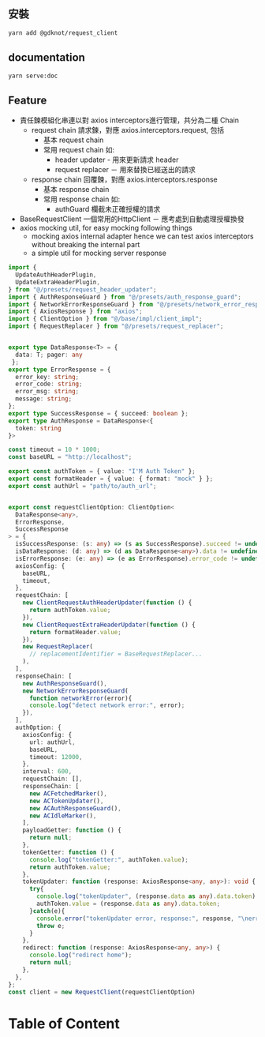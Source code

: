 


<!--#-->

## 安裝
```bash
yarn add @gdknot/request_client
```
## documentation
```bash
yarn serve:doc
```
## Feature
- 責任鍊模組化串連以對 axios interceptors進行管理，共分為二㮔 Chain
  - request chain 請求鍊，對應 axios.interceptors.request, 包括
    - 基本 request chain
    - 常用 request chain 如:
      - header updater - 用來更新請求 header
      - request replacer － 用來替換已經送出的請求
  - response chain 回覆鍊，對應 axios.interceptors.response
    - 基本 response chain
    - 常用 response chain 如:
      - authGuard 欄截未正確授權的請求
- BaseRequestClient 一個常用的HttpClient － 應考處到自動處理授權換發
- axios mocking util, for easy mocking following things
  - mocking axios internal adapter hence we can test axios interceptors without breaking the internal part
  - a simple util for mocking server response
  
```ts
import {
  UpdateAuthHeaderPlugin,
  UpdateExtraHeaderPlugin,
} from "@/presets/request_header_updater";
import { AuthResponseGuard } from "@/presets/auth_response_guard";
import { NetworkErrorResponseGuard } from "@/presets/network_error_response_guard";
import { AxiosResponse } from "axios";
import { ClientOption } from "@/base/impl/client_impl";
import { RequestReplacer } from "@/presets/request_replacer";


export type DataResponse<T> = { 
  data: T; pager: any
 };
export type ErrorResponse = {
  error_key: string;
  error_code: string;
  error_msg: string;
  message: string;
};
export type SuccessResponse = { succeed: boolean };
export type AuthResponse = DataResponse<{
  token: string
}>

const timeout = 10 * 1000;
const baseURL = "http://localhost";

export const authToken = { value: "I'M Auth Token" };
export const formatHeader = { value: { format: "mock" } };
export const authUrl = "path/to/auth_url";


export const requestClientOption: ClientOption<
  DataResponse<any>,
  ErrorResponse,
  SuccessResponse
> = {
  isSuccessResponse: (s: any) => (s as SuccessResponse).succeed != undefined,
  isDataResponse: (d: any) => (d as DataResponse<any>).data != undefined,
  isErrorResponse: (e: any) => (e as ErrorResponse).error_code != undefined,
  axiosConfig: {
    baseURL,
    timeout,
  },
  requestChain: [
    new ClientRequestAuthHeaderUpdater(function () {
      return authToken.value;
    }),
    new ClientRequestExtraHeaderUpdater(function () {
      return formatHeader.value;
    }),
    new RequestReplacer(
      // replacementIdentifier = BaseRequestReplacer...
    ),
  ],
  responseChain: [
    new AuthResponseGuard(),
    new NetworkErrorResponseGuard(
      function networkError(error){
      console.log("detect network error:", error);
    }),
  ],
  authOption: {
    axiosConfig: {
      url: authUrl,
      baseURL,
      timeout: 12000,
    },
    interval: 600,
    requestChain: [],
    responseChain: [
      new ACFetchedMarker(),
      new ACTokenUpdater(),
      new ACAuthResponseGuard(),
      new ACIdleMarker(),
    ],
    payloadGetter: function () {
      return null;
    },
    tokenGetter: function () {
      console.log("tokenGetter:", authToken.value);
      return authToken.value;
    },
    tokenUpdater: function (response: AxiosResponse<any, any>): void {
      try{
        console.log("tokenUpdater", (response.data as any).data.token)
        authToken.value = (response.data as any).data.token;
      }catch(e){
        console.error("tokenUpdater error, response:", response, "\nerror:", e);
        throw e;
      }
    },
    redirect: function (response: AxiosResponse<any, any>) {
      console.log("redirect home");
      return null;
    },
  },
};
const client = new RequestClient(requestClientOption)
```

# Table of Content
<!-- START doctoc -->
<!-- END doctoc -->


[s-baseAuthGard]: ../src/base/impl/base_auth_response_guard_impl.ts
[s-baseClientServiceResponsePlugin]: ../src/base/impl/response_plugins_impl.ts
[s-baseClientServiceRequestPlugin]: ../src/base/impl/request_plugins_impl.ts
[s-baseRequestReplacer]: ../src/base/impl/base_request_replacer_impl.ts
[s-baseRequestGuard]: ../src/base/impl/base_request_guard_impl.ts
[s-requestClient]: ../src/base/impl/client_impl.ts
[s-requestClient.types]: ../src/base/itf/client_itf.ts
[s-eClientStage]: ../src/presets/auth_client_guards.ts

[s-acAuthResponseGuard]: ../src/presets/auth_client_guards.ts
[s-acFetchedMarker]: ../src/presets/auth_client_guards.ts
[s-acIdleMarker]: ../src/presets/auth_client_guards.ts
[s-acTokenUpdater]: ../src/presets/auth_client_guards.ts

[s-authResponseGuard]: ../src/presets/auth_response_guard.ts
[s-networkErrorGuard]: ../src/presets/network_error_response_guard.ts
[s-headerUpdater]: ../src/presets/request_header_updater.ts
[s-requestReplacer]: ../src/presets/request_replacer.ts

[s-test-mocking]: ../__tests__/__mocks__/axios.ts
[s-test-helper]: ../__tests__/helpers/axo.test.helper.ts
[s-test-setup]: ../__tests__/setup/client.test.setup.ts
